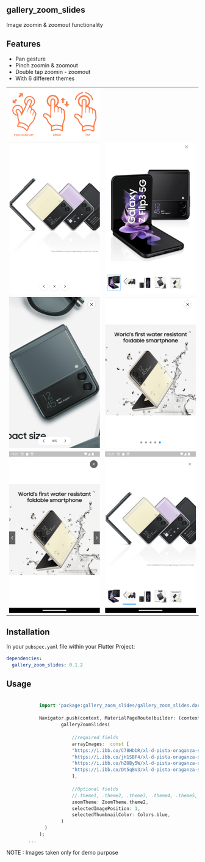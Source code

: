 ## gallery_zoom_slides

Image zoomin & zoomout functionality

## Features

- Pan gesture
- Pinch zoomin & zoomout
- Double tap zoomin - zoomout 
- With 6 different themes

<table>
    <tr>
        <td>
         <img width="250px" src="https://raw.githubusercontent.com/Dharini17/gallery_zoom_slides/master/assets/options.png">     
      </td>   
        <td></td>          
    </tr>    
   <tr>
      <td>
         <img width="250px" src="https://raw.githubusercontent.com/Dharini17/gallery_zoom_slides/master/assets/theme1.png">
      </td>   
        <td>
         <img width="250px" src="https://raw.githubusercontent.com/Dharini17/gallery_zoom_slides/master/assets/theme2.png">
      </td>        
    </tr>
 <tr>
        <td>
         <img width="250px" src="https://raw.githubusercontent.com/Dharini17/gallery_zoom_slides/master/assets/theme3.png">     
      </td>   
        <td>
        <img width="250px" src="https://raw.githubusercontent.com/Dharini17/gallery_zoom_slides/master/assets/theme4.png"> 
</td>          
    </tr>  
 <tr>
        <td>
         <img width="250px" src="https://raw.githubusercontent.com/Dharini17/gallery_zoom_slides/master/assets/theme5.png">     
      </td>   
        <td>
        <img width="250px" src="https://raw.githubusercontent.com/Dharini17/gallery_zoom_slides/master/assets/theme6.png"> 
</td>          
    </tr>  
</table>

## Installation

In your `pubspec.yaml` file within your Flutter Project:

```yaml
dependencies:
  gallery_zoom_slides: 0.1.2
```


## Usage

```dart

            import 'package:gallery_zoom_slides/gallery_zoom_slides.dart';
            
            Navigator.push(context, MaterialPageRoute(builder: (context)=>
                    galleryZoomSlides(
                    
                        //required fields                 
                        arrayImages:  const [
                        "https://i.ibb.co/C78HbbR/xl-d-pista-oraganza-s-deklook-original-imags3a5bguzakgq.webp",
                        "https://i.ibb.co/jH1SBF4/xl-d-pista-oraganza-s-deklook-original-imags3a5kf7tngq8.webp",
                        "https://i.ibb.co/hZ0By5W/xl-d-pista-oraganza-s-deklook-original-imags3a5pjsfs98c.webp",
                        "https://i.ibb.co/Dt5qBV3/xl-d-pista-oraganza-s-deklook-original-imags3a5xd7ctjvt.webp"
                        ],
                        
                        //Optional fields
                        //.theme1, .theme2, .theme3, .theme4, .theme5, .theme6
                        zoomTheme: ZoomTheme.theme2,
                        selectedImagePosition: 1,
                        selectedThumbnailColor: Colors.blue,
                    )
              )
            );
        ...


```

NOTE : Images taken only for demo purpose
